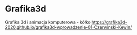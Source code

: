 # Grafika3d
Grafika 3d i animacja komputerowa - kółko
https://grafika3d-2020.github.io/grafika3d-wprowadzenie-01-Czerwinski-Kewin/
